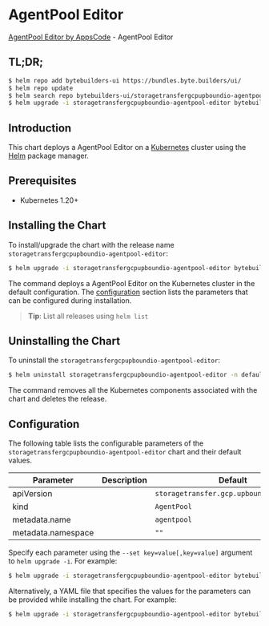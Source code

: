 # AgentPool Editor

[AgentPool Editor by AppsCode](https://byte.builders) - AgentPool Editor

## TL;DR;

```bash
$ helm repo add bytebuilders-ui https://bundles.byte.builders/ui/
$ helm repo update
$ helm search repo bytebuilders-ui/storagetransfergcpupboundio-agentpool-editor --version=v0.4.18
$ helm upgrade -i storagetransfergcpupboundio-agentpool-editor bytebuilders-ui/storagetransfergcpupboundio-agentpool-editor -n default --create-namespace --version=v0.4.18
```

## Introduction

This chart deploys a AgentPool Editor on a [Kubernetes](http://kubernetes.io) cluster using the [Helm](https://helm.sh) package manager.

## Prerequisites

- Kubernetes 1.20+

## Installing the Chart

To install/upgrade the chart with the release name `storagetransfergcpupboundio-agentpool-editor`:

```bash
$ helm upgrade -i storagetransfergcpupboundio-agentpool-editor bytebuilders-ui/storagetransfergcpupboundio-agentpool-editor -n default --create-namespace --version=v0.4.18
```

The command deploys a AgentPool Editor on the Kubernetes cluster in the default configuration. The [configuration](#configuration) section lists the parameters that can be configured during installation.

> **Tip**: List all releases using `helm list`

## Uninstalling the Chart

To uninstall the `storagetransfergcpupboundio-agentpool-editor`:

```bash
$ helm uninstall storagetransfergcpupboundio-agentpool-editor -n default
```

The command removes all the Kubernetes components associated with the chart and deletes the release.

## Configuration

The following table lists the configurable parameters of the `storagetransfergcpupboundio-agentpool-editor` chart and their default values.

|     Parameter      | Description |                       Default                       |
|--------------------|-------------|-----------------------------------------------------|
| apiVersion         |             | <code>storagetransfer.gcp.upbound.io/v1beta1</code> |
| kind               |             | <code>AgentPool</code>                              |
| metadata.name      |             | <code>agentpool</code>                              |
| metadata.namespace |             | <code>""</code>                                     |


Specify each parameter using the `--set key=value[,key=value]` argument to `helm upgrade -i`. For example:

```bash
$ helm upgrade -i storagetransfergcpupboundio-agentpool-editor bytebuilders-ui/storagetransfergcpupboundio-agentpool-editor -n default --create-namespace --version=v0.4.18 --set apiVersion=storagetransfer.gcp.upbound.io/v1beta1
```

Alternatively, a YAML file that specifies the values for the parameters can be provided while
installing the chart. For example:

```bash
$ helm upgrade -i storagetransfergcpupboundio-agentpool-editor bytebuilders-ui/storagetransfergcpupboundio-agentpool-editor -n default --create-namespace --version=v0.4.18 --values values.yaml
```
